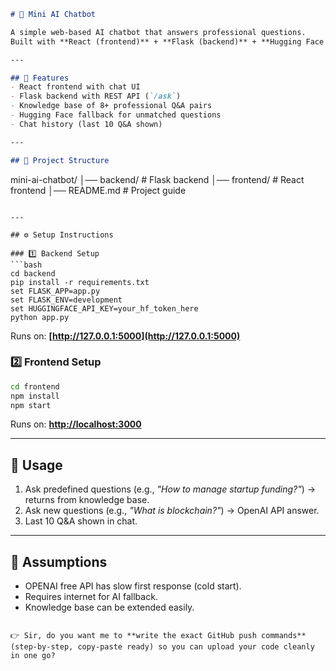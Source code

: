
```markdown
# 🤖 Mini AI Chatbot

A simple web-based AI chatbot that answers professional questions.  
Built with **React (frontend)** + **Flask (backend)** + **Hugging Face API** fallback.

---

## 🚀 Features
- React frontend with chat UI
- Flask backend with REST API (`/ask`)
- Knowledge base of 8+ professional Q&A pairs
- Hugging Face fallback for unmatched questions
- Chat history (last 10 Q&A shown)

---

## 📂 Project Structure
```

mini-ai-chatbot/
│── backend/      # Flask backend
│── frontend/     # React frontend
│── README.md     # Project guide

````

---

## ⚙️ Setup Instructions

### 1️⃣ Backend Setup
```bash
cd backend
pip install -r requirements.txt
set FLASK_APP=app.py
set FLASK_ENV=development
set HUGGINGFACE_API_KEY=your_hf_token_here
python app.py
````

Runs on: **[http://127.0.0.1:5000](http://127.0.0.1:5000)**

### 2️⃣ Frontend Setup

```bash
cd frontend
npm install
npm start
```

Runs on: **[http://localhost:3000](http://localhost:3000)**

---

## 🎯 Usage

1. Ask predefined questions (e.g., *"How to manage startup funding?"*) → returns from knowledge base.
2. Ask new questions (e.g., *"What is blockchain?"*) → OpenAI API answer.
3. Last 10 Q&A shown in chat.

---

## 🙋 Assumptions

* OPENAI free API has slow first response (cold start).
* Requires internet for AI fallback.
* Knowledge base can be extended easily.

```

👉 Sir, do you want me to **write the exact GitHub push commands** (step-by-step, copy-paste ready) so you can upload your code cleanly in one go?
```
